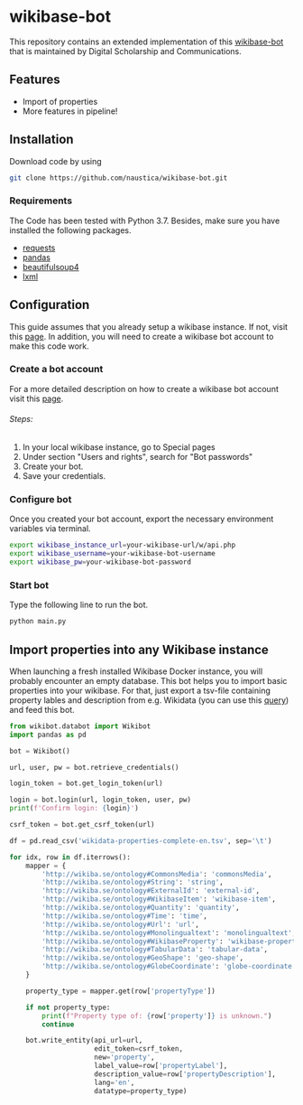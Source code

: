 # wikibase-bot

This repository contains an extended implementation of this [wikibase-bot](https://github.com/HeardLibrary/digital-scholarship/blob/master/code/wikibase/api/write-statements.py) that is maintained by Digital Scholarship and Communications.

## Features

- Import of properties
- More features in pipeline!

## Installation

Download code by using

```bash
git clone https://github.com/naustica/wikibase-bot.git
```

### Requirements

The Code has been tested with Python 3.7. Besides, make sure you have installed the following packages.

- [requests](https://github.com/psf/requests)
- [pandas](https://github.com/pandas-dev/pandas)
- [beautifulsoup4](https://www.crummy.com/software/BeautifulSoup/)
- [lxml](https://github.com/lxml/lxml)

## Configuration

This guide assumes that you already setup a wikibase instance. If not, visit this [page](http://learningwikibase.com/install-wikibase/). In addition, you will need to create a wikibase bot account to make this code work.

### Create a bot account

For a more detailed description on how to create a wikibase bot account visit this [page](https://heardlibrary.github.io/digital-scholarship/host/wikidata/bot/).

###### Steps:

1. In your local wikibase instance, go to Special pages
2. Under section "Users and rights", search for "Bot passwords"
3. Create your bot.
4. Save your credentials.

### Configure bot

Once you created your bot account, export the necessary environment variables via terminal.

```bash
export wikibase_instance_url=your-wikibase-url/w/api.php
export wikibase_username=your-wikibase-bot-username
export wikibase_pw=your-wikibase-bot-password
```

### Start bot

Type the following line to run the bot.

```bash
python main.py
```

## Import properties into any Wikibase instance

When launching a fresh installed Wikibase Docker instance, you will probably encounter an empty database. This bot helps you to import basic properties into your wikibase. For that, just export a tsv-file containing property lables and description from e.g. Wikidata (you can use this [query](https://w.wiki/ZJN)) and feed this bot.

```python
from wikibot.databot import Wikibot
import pandas as pd

bot = Wikibot()

url, user, pw = bot.retrieve_credentials()

login_token = bot.get_login_token(url)

login = bot.login(url, login_token, user, pw)
print(f'Confirm login: {login}')

csrf_token = bot.get_csrf_token(url)

df = pd.read_csv('wikidata-properties-complete-en.tsv', sep='\t')

for idx, row in df.iterrows():
    mapper = {
        'http://wikiba.se/ontology#CommonsMedia': 'commonsMedia',
        'http://wikiba.se/ontology#String': 'string',
        'http://wikiba.se/ontology#ExternalId': 'external-id',
        'http://wikiba.se/ontology#WikibaseItem': 'wikibase-item',
        'http://wikiba.se/ontology#Quantity': 'quantity',
        'http://wikiba.se/ontology#Time': 'time',
        'http://wikiba.se/ontology#Url': 'url',
        'http://wikiba.se/ontology#Monolingualtext': 'monolingualtext',
        'http://wikiba.se/ontology#WikibaseProperty': 'wikibase-property',
        'http://wikiba.se/ontology#TabularData': 'tabular-data',
        'http://wikiba.se/ontology#GeoShape': 'geo-shape',
        'http://wikiba.se/ontology#GlobeCoordinate': 'globe-coordinate'
    }

    property_type = mapper.get(row['propertyType'])

    if not property_type:
        print(f"Property type of: {row['property']} is unknown.")
        continue

    bot.write_entity(api_url=url,
                     edit_token=csrf_token,
                     new='property',
                     label_value=row['propertyLabel'],
                     description_value=row['propertyDescription'],
                     lang='en',
                     datatype=property_type)
```
